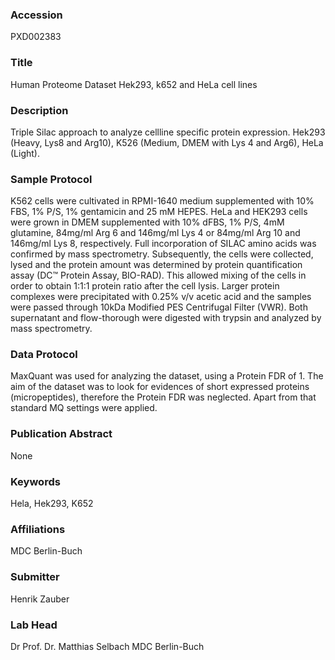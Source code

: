 ### Accession
PXD002383

### Title
Human Proteome Dataset Hek293, k652 and HeLa cell lines

### Description
Triple Silac approach to analyze cellline specific protein expression. Hek293 (Heavy, Lys8 and Arg10), K526 (Medium, DMEM with Lys 4 and Arg6), HeLa (Light).

### Sample Protocol
K562 cells were cultivated in RPMI-1640 medium supplemented with 10% FBS, 1% P/S, 1% gentamicin and 25 mM HEPES. HeLa and HEK293 cells were grown in DMEM supplemented with 10% dFBS, 1% P/S, 4mM glutamine, 84mg/ml Arg 6 and 146mg/ml Lys 4 or 84mg/ml Arg 10 and 146mg/ml Lys 8, respectively. Full incorporation of SILAC amino acids was confirmed by mass spectrometry. Subsequently, the cells were collected, lysed and the protein amount was determined by protein quantification assay (DC™ Protein Assay, BIO-RAD). This allowed mixing of the cells in order to obtain 1:1:1 protein ratio after the cell lysis. Larger protein complexes were precipitated with 0.25% v/v acetic acid and the samples were passed through 10kDa Modified PES Centrifugal Filter (VWR). Both supernatant and flow-thorough were digested with trypsin and analyzed by mass spectrometry.

### Data Protocol
MaxQuant was used for analyzing the dataset, using a Protein FDR of 1. The aim of the dataset was to look for evidences of short expressed proteins (micropeptides), therefore the Protein FDR was neglected. Apart from that standard MQ settings were applied.

### Publication Abstract
None

### Keywords
Hela, Hek293, K652

### Affiliations
MDC Berlin-Buch

### Submitter
Henrik Zauber

### Lab Head
Dr Prof. Dr. Matthias Selbach
MDC Berlin-Buch


